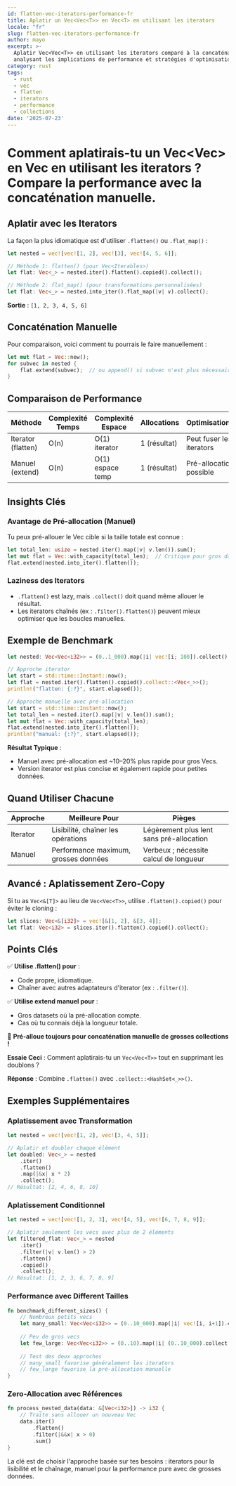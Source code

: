 ```yaml
---
id: flatten-vec-iterators-performance-fr
title: Aplatir un Vec<Vec<T>> en Vec<T> en utilisant les iterators
locale: "fr"
slug: flatten-vec-iterators-performance-fr
author: mayo
excerpt: >-
  Aplatir Vec<Vec<T>> en utilisant les iterators comparé à la concaténation manuelle,
  analysant les implications de performance et stratégies d'optimisation
category: rust
tags:
  - rust
  - vec
  - flatten
  - iterators
  - performance
  - collections
date: '2025-07-23'
---
```


# Comment aplatirais-tu un Vec<Vec<T>> en Vec<T> en utilisant les iterators ? Compare la performance avec la concaténation manuelle.

## Aplatir avec les Iterators

La façon la plus idiomatique est d'utiliser `.flatten()` ou `.flat_map()` :

```rust
let nested = vec![vec![1, 2], vec![3], vec![4, 5, 6]];

// Méthode 1: flatten() (pour Vec<Iterables>)
let flat: Vec<_> = nested.iter().flatten().copied().collect();

// Méthode 2: flat_map() (pour transformations personnalisées)
let flat: Vec<_> = nested.into_iter().flat_map(|v| v).collect();
```

**Sortie** : `[1, 2, 3, 4, 5, 6]`

## Concaténation Manuelle

Pour comparaison, voici comment tu pourrais le faire manuellement :

```rust
let mut flat = Vec::new();
for subvec in nested {
    flat.extend(subvec);  // ou append() si subvec n'est plus nécessaire
}
```

## Comparaison de Performance

| Méthode | Complexité Temps | Complexité Espace | Allocations | Optimisations |
|---------|------------------|-------------------|-------------|---------------|
| Iterator (flatten) | O(n) | O(1) iterator | 1 (résultat) | Peut fuser les iterators |
| Manuel (extend) | O(n) | O(1) espace temp | 1 (résultat) | Pré-allocation possible |

## Insights Clés

### Avantage de Pré-allocation (Manuel)

Tu peux pré-allouer le Vec cible si la taille totale est connue :

```rust
let total_len: usize = nested.iter().map(|v| v.len()).sum();
let mut flat = Vec::with_capacity(total_len);  // Critique pour gros datasets
flat.extend(nested.into_iter().flatten());
```

### Laziness des Iterators

- `.flatten()` est lazy, mais `.collect()` doit quand même allouer le résultat.
- Les iterators chaînés (ex : `.filter().flatten()`) peuvent mieux optimiser que les boucles manuelles.

## Exemple de Benchmark

```rust
let nested: Vec<Vec<i32>> = (0..1_000).map(|i| vec![i; 100]).collect();

// Approche iterator
let start = std::time::Instant::now();
let flat = nested.iter().flatten().copied().collect::<Vec<_>>();
println!("flatten: {:?}", start.elapsed());

// Approche manuelle avec pré-allocation
let start = std::time::Instant::now();
let total_len = nested.iter().map(|v| v.len()).sum();
let mut flat = Vec::with_capacity(total_len);
flat.extend(nested.into_iter().flatten());
println!("manual: {:?}", start.elapsed());
```

**Résultat Typique** :
- Manuel avec pré-allocation est ~10–20% plus rapide pour gros Vecs.
- Version iterator est plus concise et également rapide pour petites données.

## Quand Utiliser Chacune

| Approche | Meilleure Pour | Pièges |
|----------|----------------|--------|
| Iterator | Lisibilité, chaîner les opérations | Légèrement plus lent sans pré-allocation |
| Manuel | Performance maximum, grosses données | Verbeux ; nécessite calcul de longueur |

## Avancé : Aplatissement Zero-Copy

Si tu as `Vec<&[T]>` au lieu de `Vec<Vec<T>>`, utilise `.flatten().copied()` pour éviter le cloning :

```rust
let slices: Vec<&[i32]> = vec![&[1, 2], &[3, 4]];
let flat: Vec<i32> = slices.iter().flatten().copied().collect();
```

## Points Clés

✅ **Utilise .flatten() pour** :
- Code propre, idiomatique.
- Chaîner avec autres adaptateurs d'iterator (ex : `.filter()`).

✅ **Utilise extend manuel pour** :
- Gros datasets où la pré-allocation compte.
- Cas où tu connais déjà la longueur totale.

🚀 **Pré-alloue toujours pour concaténation manuelle de grosses collections !**

**Essaie Ceci** : Comment aplatirais-tu un `Vec<Vec<T>>` tout en supprimant les doublons ?

**Réponse** : Combine `.flatten()` avec `.collect::<HashSet<_>>()`.

## Exemples Supplémentaires

### Aplatissement avec Transformation

```rust
let nested = vec![vec![1, 2], vec![3, 4, 5]];

// Aplatir et doubler chaque élément
let doubled: Vec<_> = nested
    .iter()
    .flatten()
    .map(|&x| x * 2)
    .collect();
// Résultat: [2, 4, 6, 8, 10]
```

### Aplatissement Conditionnel

```rust
let nested = vec![vec![1, 2, 3], vec![4, 5], vec![6, 7, 8, 9]];

// Aplatir seulement les vecs avec plus de 2 éléments
let filtered_flat: Vec<_> = nested
    .iter()
    .filter(|v| v.len() > 2)
    .flatten()
    .copied()
    .collect();
// Résultat: [1, 2, 3, 6, 7, 8, 9]
```

### Performance avec Different Tailles

```rust
fn benchmark_different_sizes() {
    // Nombreux petits vecs
    let many_small: Vec<Vec<i32>> = (0..10_000).map(|i| vec![i, i+1]).collect();
    
    // Peu de gros vecs
    let few_large: Vec<Vec<i32>> = (0..10).map(|i| (0..10_000).collect()).collect();
    
    // Test des deux approches
    // many_small favorise généralement les iterators
    // few_large favorise la pré-allocation manuelle
}
```

### Zero-Allocation avec Références

```rust
fn process_nested_data(data: &[Vec<i32>]) -> i32 {
    // Traite sans allouer un nouveau Vec
    data.iter()
        .flatten()
        .filter(|&&x| x > 0)
        .sum()
}
```

La clé est de choisir l'approche basée sur tes besoins : iterators pour la lisibilité et le chaînage, manuel pour la performance pure avec de grosses données.